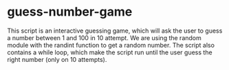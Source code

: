 # guess-number-game
This script is an interactive guessing game, which will ask the user to guess a number between 1 and 100 in 10 attempt. We are using the random module with the randint function to get a random number. The script also contains a while loop, which make the script run until the user guess the right number (only on 10 attempts).
